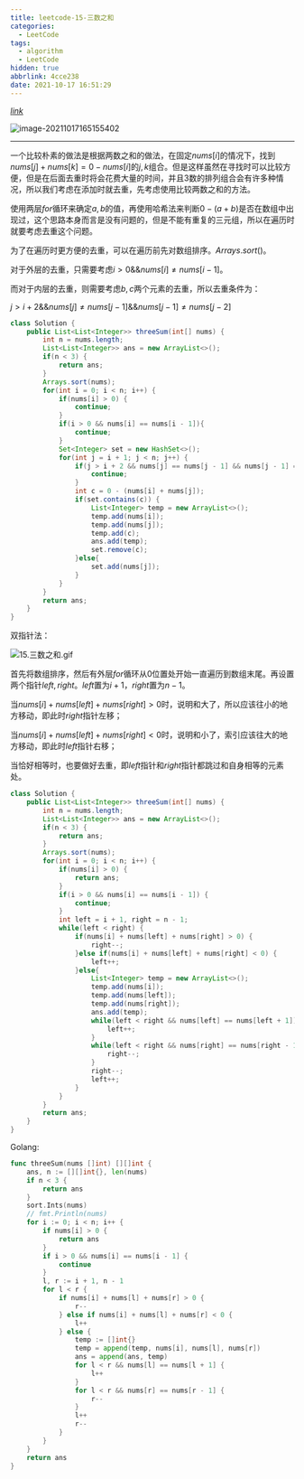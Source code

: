 ```yaml
---
title: leetcode-15-三数之和
categories:
  - LeetCode
tags:
  - algorithm
  - LeetCode
hidden: true
abbrlink: 4cce238
date: 2021-10-17 16:51:29
---
```


[$link$](https://leetcode-cn.com/problems/3sum/)

![image-20211017165155402](https://gitee.com/cao_ziqiang/img/raw/master/20211017165155.png)

<hr/>

一个比较朴素的做法是根据两数之和的做法，在固定$nums[i]$的情况下，找到$nums[j]+nums[k] = 0 - nums[i]$的$j,k$组合。但是这样虽然在寻找时可以比较方便，但是在后面去重时将会花费大量的时间，并且3数的排列组合会有许多种情况，所以我们考虑在添加时就去重，先考虑使用比较两数之和的方法。

使用两层$for$循环来确定$a,b$的值，再使用哈希法来判断$0-(a+b)$是否在数组中出现过，这个思路本身而言是没有问题的，但是不能有重复的三元组，所以在遍历时就要考虑去重这个问题。

为了在遍历时更方便的去重，可以在遍历前先对数组排序。$Arrays.sort()$。

对于外层的去重，只需要考虑$i\gt0 \text{&&}nums[i] \neq nums[i-1]$。

而对于内层的去重，则需要考虑$b,c$两个元素的去重，所以去重条件为：

$j \gt i + 2 \text{&&} nums[j] \neq nums[j-1] \text{&&} nums[j -1 ] \neq nums[j-2]$

```java
class Solution {
    public List<List<Integer>> threeSum(int[] nums) {
        int n = nums.length;
        List<List<Integer>> ans = new ArrayList<>();
        if(n < 3) {
            return ans;
        }
        Arrays.sort(nums);
        for(int i = 0; i < n; i++) {
            if(nums[i] > 0) {
                continue;
            }
            if(i > 0 && nums[i] == nums[i - 1]){
                continue;
            }
            Set<Integer> set = new HashSet<>();
            for(int j = i + 1; j < n; j++) {
                if(j > i + 2 && nums[j] == nums[j - 1] && nums[j - 1] == nums[j - 2]) {
                    continue;
                }
                int c = 0 - (nums[i] + nums[j]);
                if(set.contains(c)) {
                    List<Integer> temp = new ArrayList<>();
                    temp.add(nums[i]);
                    temp.add(nums[j]);
                    temp.add(c);
                    ans.add(temp);
                    set.remove(c);
                }else{
                    set.add(nums[j]);
                }
            }
        }
        return ans;
    }
}
```

双指针法：

![15.三数之和.gif](https://gitee.com/cao_ziqiang/img/raw/master/20211017170309.gif)

首先将数组排序，然后有外层$for$循环从0位置处开始一直遍历到数组末尾。再设置两个指针$left,right$。$left$置为$i+1$，$right$置为$n-1$。

当$nums[i]+nums[left]+nums[right] \gt 0$时，说明和大了，所以应该往小的地方移动，即此时$right$指针左移；

当$nums[i]+nums[left]+nums[right]\lt0$时，说明和小了，索引应该往大的地方移动，即此时$left$指针右移；

当恰好相等时，也要做好去重，即$left$指针和$right$指针都跳过和自身相等的元素处。

```java
class Solution {
    public List<List<Integer>> threeSum(int[] nums) {
        int n = nums.length;
        List<List<Integer>> ans = new ArrayList<>();
        if(n < 3) {
            return ans;
        }
        Arrays.sort(nums);
        for(int i = 0; i < n; i++) {
            if(nums[i] > 0) {
                return ans;
            }
            if(i > 0 && nums[i] == nums[i - 1]) {
                continue;
            }
            int left = i + 1, right = n - 1;
            while(left < right) {
                if(nums[i] + nums[left] + nums[right] > 0) {
                    right--;
                }else if(nums[i] + nums[left] + nums[right] < 0) {
                    left++;
                }else{
                    List<Integer> temp = new ArrayList<>();
                    temp.add(nums[i]);
                    temp.add(nums[left]);
                    temp.add(nums[right]);
                    ans.add(temp);
                    while(left < right && nums[left] == nums[left + 1]) {
                        left++;
                    }
                    while(left < right && nums[right] == nums[right - 1]) {
                        right--;
                    }
                    right--;
                    left++;
                }
            }
        }
        return ans;
    }
}
```

Golang:

```go
func threeSum(nums []int) [][]int {
    ans, n := [][]int{}, len(nums)
    if n < 3 {
        return ans
    }
    sort.Ints(nums)
    // fmt.Println(nums)
    for i := 0; i < n; i++ {
        if nums[i] > 0 {
            return ans
        }
        if i > 0 && nums[i] == nums[i - 1] {
            continue
        }
        l, r := i + 1, n - 1
        for l < r {
            if nums[i] + nums[l] + nums[r] > 0 {
                r--
            } else if nums[i] + nums[l] + nums[r] < 0 {
                l++
            } else {
                temp := []int{}
                temp = append(temp, nums[i], nums[l], nums[r])
                ans = append(ans, temp)
                for l < r && nums[l] == nums[l + 1] {
                    l++
                }
                for l < r && nums[r] == nums[r - 1] {
                    r--
                }
                l++
                r--
            }
        }
    }
    return ans
}
```

